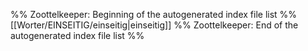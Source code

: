 %% Zoottelkeeper: Beginning of the autogenerated index file list  %%
 [[Worter/EINSEITIG/einseitig|einseitig]]
%% Zoottelkeeper: End of the autogenerated index file list  %%
